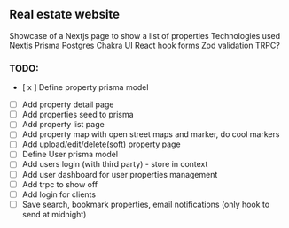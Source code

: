 ## Real estate website
Showcase of a Nextjs page to show a list of properties
Technologies used
Nextjs
Prisma
Postgres
Chakra UI
React hook forms
Zod validation
TRPC?

### TODO:
- [ x ] Define property prisma model
- [ ] Add property detail page
- [ ] Add properties seed to prisma
- [ ] Add property list page
- [ ] Add property map with open street maps and marker, do cool markers
- [ ] Add upload/edit/delete(soft) property page
- [ ] Define User prisma model
- [ ] Add users login (with third party) - store in context
- [ ] Add user dashboard for user properties management
- [ ] Add trpc to show off
- [ ] Add login for clients
- [ ] Save search, bookmark properties, email notifications (only hook to send at midnight)

